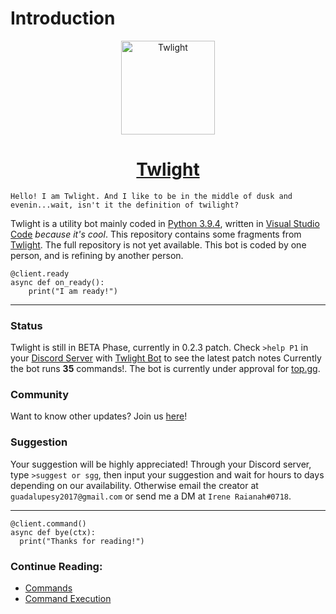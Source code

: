 # Introduction

<p align="center">
  <img width="150" src="https://i.imgur.com/aJtR5tV.png" alt="Twlight">
</p>

<h1 align="center">
  <a href="https://www.youtube.com/watch?v=dQw4w9WgXcQ">
    Twlight
  </a>
</h1>

```
Hello! I am Twlight. And I like to be in the middle of dusk and evenin...wait, isn't it the definition of twilight?
```

Twlight is a utility bot mainly coded in [Python 3.9.4](https://www.python.org/downloads/release/python-394/ "Python 3.9.4"), written in [Visual Studio Code](https://code.visualstudio.com/download "Download Visual Studio Code here") *because it's cool*. This repository contains some fragments from [Twlight](https://github.com/raianah/twlight-docs "Github Link"). The full repository is not yet available. This bot is coded by one person, and is refining by another person.
```
@client.ready
async def on_ready():
    print("I am ready!")
```
___

### Status
Twlight is still in BETA Phase, currently in 0.2.3 patch. Check `>help P1` in your [Discord Server](https://discord.com/download "Discord") with [Twlight Bot](https://discord.com/api/oauth2/authorize?client_id=828936914601246741&permissions=1409416310&scope=bot "Invite Link") to see the latest patch notes Currently the bot runs **35** commands!. The bot is currently under approval for [top.gg](https://top.gg/ "top.gg website").

### Community
Want to know other updates? Join us [here](https://discord.gg/7v2fUjXN99 "Betagrounds Server")!

### Suggestion
Your suggestion will be highly appreciated! Through your Discord server, type `>suggest or sgg`, then input your suggestion and wait for hours to days depending on our availability. Otherwise email the creator at `guadalupesy2017@gmail.com` or send me a DM at `Irene Raianah#0718`.

___

```
@client.command()
async def bye(ctx):
  print("Thanks for reading!")
```

### Continue Reading:
* [Commands](https://github.com/raianah/twlight-docs/tree/main/commands "Commands")
* [Command Execution](https://github.com/raianah/twlight-docs/tree/main/command%20execution)
